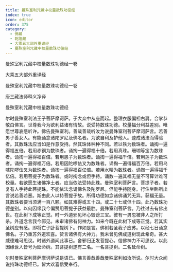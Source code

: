 ```yaml
---
title: 曼殊室利咒藏中校量数珠功德经
index: true
icon: editor
order: 375
category:
  - 佛藏
  - 乾隆藏
  - 大乘五大部外重译经
  - 曼殊室利咒藏中校量数珠功德经
---
```


曼殊室利咒藏中校量数珠功德经一卷  

大乘五大部外重译经  

曼殊室利咒藏中校量数珠功德经一卷  

唐三藏法师释义净译  

曼殊室利咒藏中校量数珠功德经  

尔时曼殊室利法王子菩萨摩诃萨。于大众中从座而起。整理衣服偏袒右肩。合掌恭敬白佛言。世尊我今为欲利益诸有情故。说受持数珠功德。校量福分利益差别。唯愿世尊哀愍听许。佛告曼殊室利。善哉善哉听汝为说曼殊室利菩萨摩诃萨言。若善男子善女人。有能诵念诸陀罗尼及佛名者。为欲自利及护他人。速成诸法而得验者。其数珠法应当如是作意受持。然其珠体种种不同。若以铁为数珠者。诵掏一遍得福五倍。若用赤铜为数珠者。诵掏一遍得福十倍。若用真珠。珊瑚等宝为数珠者。诵掏一遍得福百倍。若用患子为数珠者。诵掏一遍得福千倍。若用莲子为数珠者。诵掏一遍得福万倍。若用因陀啰佉叉为数珠者。诵掏一遍得福百万倍。若用乌嚧陀啰佉叉为数珠者。诵掏一遍得福百亿倍。若用水精为数珠者。诵掏一遍得福千亿倍。若用菩提子为数珠者。或时掏念或但手持。诵数一遍其福无量不可算计难可校量。若欲愿生诸佛净土者。应当依法受持此珠。曼殊室利菩萨言。菩提子者。若复有人手持此菩提珠。不能依法念诵佛名及陀罗尼。但能手持随身。行住坐卧所出言说若善若恶。斯由此人以持菩提子故。所得功德如念诸佛诵咒无异。获福无量。其数珠者要当须满一百八颗。如其难得或五十四。或二十七或但十四。此乃数珠功德差别。以何因缘我今偏赞用菩提子获益最胜。曼殊室利菩萨言。乃往过去有佛出世。在此树下成等正觉。时一外道邪见坏心毁谤三宝。彼有一男忽被非人之所打杀。外道念言我今邪见。未审诸佛有何神力。如来今既在此树下成等正觉。若其实圣树应有感。即将亡子卧菩提树下。作如是言。佛树若圣我子应苏。以经七日诵念佛名。子乃重苏外道欢喜。赞言诸佛有大神力。我未曾见佛成道树现此希奇。甚大威德难可思议。时诸外道闻此事已。舍邪归正发菩提心。信佛神力不可思议。以此因缘世人皆号为延命树。其菩提树遂有二名。一名菩提树。二名延命树。  

尔时曼殊室利菩萨摩诃萨说是语已。佛言善哉善哉曼殊室利如汝所说。尔时大众闻说持珠功德经已。皆大欢喜信受奉行。  
